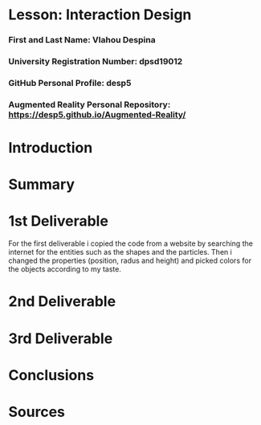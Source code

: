 # Lesson: Interaction Design

### First and Last Name: Vlahou Despina
### University Registration Number: dpsd19012
### GitHub Personal Profile: desp5
### Augmented Reality Personal Repository: https://desp5.github.io/Augmented-Reality/

# Introduction

# Summary


# 1st Deliverable
For the first deliverable i copied the code from a website by searching the internet for the entities such as the shapes and the particles. Then i changed the properties (position, radus and height) and picked colors for the objects according to my taste.

# 2nd Deliverable


# 3rd Deliverable 


# Conclusions


# Sources
